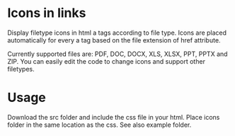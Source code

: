 # Icons in links
Display filetype icons in html a tags according to file type. Icons are placed automatically for every a tag based on the file extension of href attribute.

Currently supported files are: PDF, DOC, DOCX, XLS, XLSX, PPT, PPTX and ZIP. You can easily edit the code to change icons and support other filetypes.

# Usage
Download the src folder and include the css file in your html. Place icons folder in the same location as the css. See also example folder.

